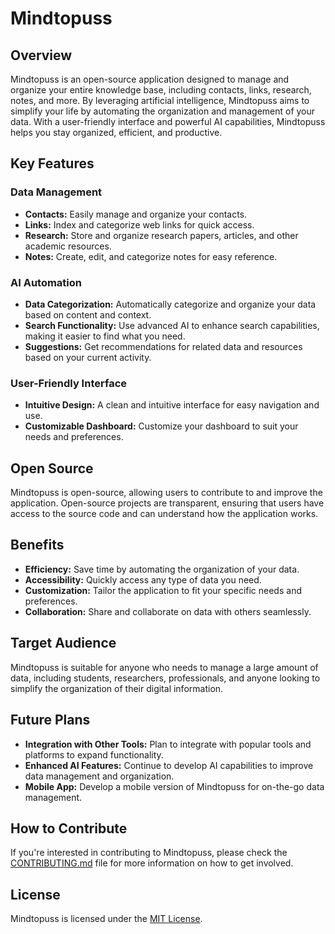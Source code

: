 # Mindtopuss

## Overview
Mindtopuss is an open-source application designed to manage and organize your entire knowledge base, including contacts, links, research, notes, and more. By leveraging artificial intelligence, Mindtopuss aims to simplify your life by automating the organization and management of your data. With a user-friendly interface and powerful AI capabilities, Mindtopuss helps you stay organized, efficient, and productive.

## Key Features

### Data Management
- **Contacts:** Easily manage and organize your contacts.
- **Links:** Index and categorize web links for quick access.
- **Research:** Store and organize research papers, articles, and other academic resources.
- **Notes:** Create, edit, and categorize notes for easy reference.

### AI Automation
- **Data Categorization:** Automatically categorize and organize your data based on content and context.
- **Search Functionality:** Use advanced AI to enhance search capabilities, making it easier to find what you need.
- **Suggestions:** Get recommendations for related data and resources based on your current activity.

### User-Friendly Interface
- **Intuitive Design:** A clean and intuitive interface for easy navigation and use.
- **Customizable Dashboard:** Customize your dashboard to suit your needs and preferences.

## Open Source
Mindtopuss is open-source, allowing users to contribute to and improve the application. Open-source projects are transparent, ensuring that users have access to the source code and can understand how the application works.

## Benefits
- **Efficiency:** Save time by automating the organization of your data.
- **Accessibility:** Quickly access any type of data you need.
- **Customization:** Tailor the application to fit your specific needs and preferences.
- **Collaboration:** Share and collaborate on data with others seamlessly.

## Target Audience
Mindtopuss is suitable for anyone who needs to manage a large amount of data, including students, researchers, professionals, and anyone looking to simplify the organization of their digital information.

## Future Plans
- **Integration with Other Tools:** Plan to integrate with popular tools and platforms to expand functionality.
- **Enhanced AI Features:** Continue to develop AI capabilities to improve data management and organization.
- **Mobile App:** Develop a mobile version of Mindtopuss for on-the-go data management.

## How to Contribute
If you're interested in contributing to Mindtopuss, please check the [CONTRIBUTING.md](CONTRIBUTING.md) file for more information on how to get involved.

## License
Mindtopuss is licensed under the [MIT License](LICENSE).
